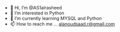 - 👋 Hi, I’m @AS1alrasheed
- 👀 I’m interested in Python
- 🌱 I’m currently learning MYSQL and Python
- 📫 How to reach me ... alanoudsaad.r@gmail.com

<!---
AS1alrasheed/AS1alrasheed is a ✨ special ✨ repository because its `README.md` (this file) appears on your GitHub profile.
You can click the Preview link to take a look at your changes.
--->
